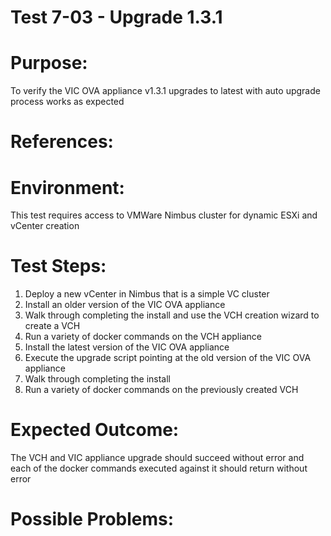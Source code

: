 Test 7-03 - Upgrade 1.3.1
=======

# Purpose:
To verify the VIC OVA appliance v1.3.1 upgrades to latest with auto upgrade process works as expected

# References:

# Environment:
This test requires access to VMWare Nimbus cluster for dynamic ESXi and vCenter creation

# Test Steps:
1. Deploy a new vCenter in Nimbus that is a simple VC cluster
2. Install an older version of the VIC OVA appliance
3. Walk through completing the install and use the VCH creation wizard to create a VCH
4. Run a variety of docker commands on the VCH appliance
5. Install the latest version of the VIC OVA appliance
6. Execute the upgrade script pointing at the old version of the VIC OVA appliance
7. Walk through completing the install
8. Run a variety of docker commands on the previously created VCH

# Expected Outcome:
The VCH and VIC appliance upgrade should succeed without error and each of the docker commands executed against it should return without error

# Possible Problems:
